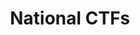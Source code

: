 ---
title: "National CTFs"
description: Capture the Flag (CTF) competitions organized within Bangladesh, designed to test and develop cybersecurity skills of participants from across the country.
summary: Bangladeshi National CTF writeups
type: "list"
weight: 6
hidemeta: true

---